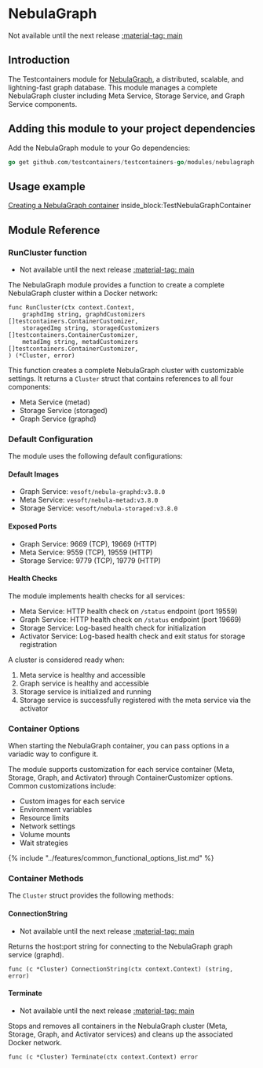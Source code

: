# NebulaGraph

Not available until the next release <a href="https://github.com/testcontainers/testcontainers-go"><span class="tc-version">:material-tag: main</span></a>

## Introduction

The Testcontainers module for [NebulaGraph](https://nebula-graph.io/), a distributed, scalable, and lightning-fast graph database. This module manages a complete NebulaGraph cluster including Meta Service, Storage Service, and Graph Service components.

## Adding this module to your project dependencies

Add the NebulaGraph module to your Go dependencies:

```go
go get github.com/testcontainers/testcontainers-go/modules/nebulagraph
```

## Usage example

<!--codeinclude-->
[Creating a NebulaGraph container](../../modules/nebulagraph/nebulagraph_test.go) inside_block:TestNebulaGraphContainer
<!--/codeinclude-->

## Module Reference

### RunCluster function

- Not available until the next release <a href="https://github.com/testcontainers/testcontainers-go"><span class="tc-version">:material-tag: main</span></a>

The NebulaGraph module provides a function to create a complete NebulaGraph cluster within a Docker network:

```golang
func RunCluster(ctx context.Context,
    graphdImg string, graphdCustomizers []testcontainers.ContainerCustomizer,
    storagedImg string, storagedCustomizers []testcontainers.ContainerCustomizer,
    metadImg string, metadCustomizers []testcontainers.ContainerCustomizer,
) (*Cluster, error)
```

This function creates a complete NebulaGraph cluster with customizable settings. It returns a `Cluster` struct that contains references to all four components:
- Meta Service (metad)
- Storage Service (storaged)
- Graph Service (graphd)

### Default Configuration

The module uses the following default configurations:

#### Default Images
  - Graph Service: `vesoft/nebula-graphd:v3.8.0`
  - Meta Service: `vesoft/nebula-metad:v3.8.0`
  - Storage Service: `vesoft/nebula-storaged:v3.8.0`
  
#### Exposed Ports
  - Graph Service: 9669 (TCP), 19669 (HTTP)
  - Meta Service: 9559 (TCP), 19559 (HTTP)
  - Storage Service: 9779 (TCP), 19779 (HTTP)

#### Health Checks

The module implements health checks for all services:

- Meta Service: HTTP health check on `/status` endpoint (port 19559)
- Graph Service: HTTP health check on `/status` endpoint (port 19669)
- Storage Service: Log-based health check for initialization
- Activator Service: Log-based health check and exit status for storage registration

A cluster is considered ready when:

1. Meta service is healthy and accessible
2. Graph service is healthy and accessible
3. Storage service is initialized and running
4. Storage service is successfully registered with the meta service via the activator

### Container Options

When starting the NebulaGraph container, you can pass options in a variadic way to configure it.

The module supports customization for each service container (Meta, Storage, Graph, and Activator) through ContainerCustomizer options. Common customizations include:

- Custom images for each service
- Environment variables
- Resource limits
- Network settings
- Volume mounts
- Wait strategies

{% include "../features/common_functional_options_list.md" %}

### Container Methods

The `Cluster` struct provides the following methods:

#### ConnectionString

- Not available until the next release <a href="https://github.com/testcontainers/testcontainers-go"><span class="tc-version">:material-tag: main</span></a>

Returns the host:port string for connecting to the NebulaGraph graph service (graphd).

```golang
func (c *Cluster) ConnectionString(ctx context.Context) (string, error)
```

#### Terminate

- Not available until the next release <a href="https://github.com/testcontainers/testcontainers-go"><span class="tc-version">:material-tag: main</span></a>

Stops and removes all containers in the NebulaGraph cluster (Meta, Storage, Graph, and Activator services) and cleans up the associated Docker network.

```golang
func (c *Cluster) Terminate(ctx context.Context) error
```
